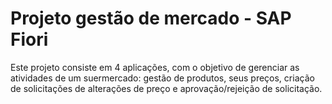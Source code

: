 # Projeto gestão de mercado - SAP Fiori
Este projeto consiste em 4 aplicações, com o objetivo de gerenciar as atividades de um suermercado: gestão de produtos, seus preços, criação de solicitações de alterações de preço e aprovação/rejeição de solicitação.
